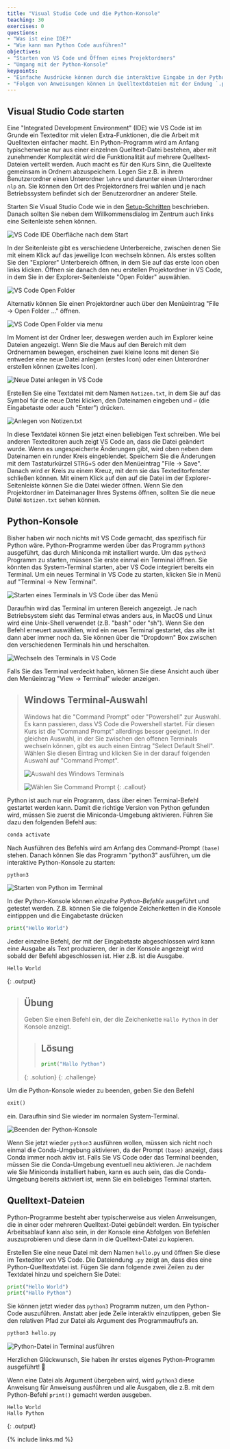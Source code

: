 ```yaml
---
title: "Visual Studio Code und die Python-Konsole"
teaching: 30
exercises: 0
questions:
- "Was ist eine IDE?"
- "Wie kann man Python Code ausführen?"
objectives:
- "Starten von VS Code und Öffnen eines Projektordners"
- "Umgang mit der Python-Konsole"
keypoints:
- "Einfache Ausdrücke können durch die interaktive Eingabe in der Python-Konsole ausgeführt werden."
- "Folgen von Anweisungen können in Quelltextdateien mit der Endung `.py` abgelegt und mit dem Programm `python3` ausgeführt werden."
---
```


## Visual Studio Code starten

Eine "Integrated Development Environment" (IDE) wie VS Code ist im Grunde ein Texteditor mit vielen Extra-Funktionen, die die Arbeit mit Quelltexten einfacher macht.
Ein Python-Programm wird am Anfang typischerweise nur aus einer einzelnen Quelltext-Datei bestehen, aber mit zunehmender Komplexität wird die Funktionalität auf mehrere Quelltext-Dateien verteilt werden.
Auch macht es für den Kurs Sinn, die Quelltexte gemeinsam in Ordnern abzuspeichern.
Legen Sie z.B. in ihrem Benutzerordner einen Unterordner `lehre` und darunter einen Unterordner `nlp` an.
Sie können den Ort des Projektordners frei wählen und je nach Betriebssystem befindet sich der Benutzerordner an anderer Stelle.

Starten Sie Visual Studio Code wie in den [Setup-Schritten](../setup.html) beschrieben.
Danach sollten Sie neben dem Willkommensdialog im Zentrum auch links eine Seitenleiste sehen können.

![VS Code IDE Oberfläche nach dem Start](../fig/vscode-sidebar.png)

In der Seitenleiste gibt es verschiedene Unterbereiche, zwischen denen Sie mit einem Klick auf das jeweilige Icon wechseln können.
Als erstes sollten Sie den "Explorer" Unterbereich öffnen, in dem Sie auf das erste Icon oben links klicken.
Öffnen sie danach den neu erstellen Projektordner in VS Code, in dem Sie in der Explorer-Seitenleiste "Open Folder" auswählen.

![VS Code Open Folder](../fig/vscode-sidebar-openfolder.png)

Alternativ können Sie einen Projektordner auch über den Menüeintrag "File -> Open Folder ..." öffnen.

![VS Code Open Folder via menu](../fig/vscode-openfolder-menu.png)

Im Moment ist der Ordner leer, deswegen werden auch im Explorer keine Dateien angezeigt.
Wenn Sie die Maus auf den Bereich mit dem Ordnernamen bewegen, erscheinen zwei kleine Icons mit denen Sie entweder eine neue Datei anlegen (erstes Icon) oder einen Unterordner erstellen können (zweites Icon).

![Neue Datei anlegen in VS Code](../fig/vscode-newfile.png)

Erstellen Sie eine Textdatei mit dem Namen `Notizen.txt`, in dem Sie auf das Symbol für die neue Datei klicken, den Dateinamen eingeben und <kbd>⏎</kbd> (die Eingabetaste oder auch "Enter") drücken. 

![Anlegen von Notizen.txt](../fig/vscode-notizen.png)

In diese Textdatei können Sie jetzt einen beliebigen Text schreiben.
Wie bei anderen Texteditoren auch zeigt VS Code an, dass die Datei geändert wurde.
Wenn es ungespeicherte Änderungen gibt, wird oben neben dem Dateinamen ein runder Kreis eingeblendet.
Speichern Sie die Änderungen mit dem Tastaturkürzel <kbd>STRG</kbd>+<kbd>S</kbd> oder den Menüeintrag "File -> Save".
Danach wird er Kreis zu einem Kreuz, mit dem sie das Texteditorfenster schließen können.
Mit einem Klick auf den auf die Datei im der Explorer-Seitenleiste können Sie die Datei wieder öffnen.
Wenn Sie den Projektordner im Dateimanager Ihres Systems öffnen, sollten Sie die neue Datei `Notizen.txt` sehen können.

## Python-Konsole

Bisher haben wir noch nichts mit VS Code gemacht, das spezifisch für Python wäre.
Python-Programme werden über das Programm `python3` ausgeführt, das durch Miniconda mit installiert wurde.
Um das `python3` Programm zu starten, müssen Sie erste einmal ein Terminal öffnen.
Sie könnten das System-Terminal starten, aber VS Code integriert bereits ein Terminal.
Um ein neues Terminal in VS Code zu starten, klicken Sie in Menü auf "Terminal -> New Terminal".

![Starten eines Terminals in VS Code über das Menü](../fig/vscode-terminal.png)

Daraufhin wird das Terminal im unteren Bereich angezeigt.
Je nach Betriebsystem sieht das Terminal etwas anders aus, in MacOS und Linux wird eine Unix-Shell verwendet (z.B. "bash" oder "sh").
Wenn Sie den Befehl erneuert auswählen, wird ein neues Terminal gestartet, das alte ist dann aber immer noch da.
Sie können über die "Dropdown" Box zwischen den verschiedenen Terminals hin und herschalten.

![Wechseln des Terminals in VS Code](../fig/vscode-switch-terminal.png)

Falls Sie das Terminal verdeckt haben, können Sie diese Ansicht auch über den Menüeintrag "View -> Terminal" wieder anzeigen.


> ## Windows Terminal-Auswahl
>
> Windows hat die "Command Prompt" oder "Powershell" zur Auswahl.
> Es kann passieren, dass VS Code die Powershell startet. Für diesen Kurs ist die "Command Prompt" allerdings besser geeignet.
> In der gleichen Auswahl, in der Sie zwischen den offenen Terminals wechseln können, gibt es auch einen Eintrag "Select Default Shell".
> Wählen Sie diesen Eintrag und klicken Sie in der darauf folgenden Auswahl auf "Command Prompt".
>
> ![Auswahl des Windows Terminals](../fig/vscode-defaultshell.png)
>
> ![Wählen Sie Command Prompt](../fig/vscode-selectcmd.png)
{: .callout}

Python ist auch nur ein Programm, dass über einen Terminal-Befehl gestartet werden kann.
Damit die richtige Version von Python gefunden wird, müssen Sie zuerst die Miniconda-Umgebung aktivieren.
Führen Sie dazu den folgenden Befehl aus:
~~~bash
conda activate
~~~
Nach Ausführen des Befehls wird am Anfang des Command-Prompt `(base)` stehen.
Danach können Sie das Programm "python3" ausführen, um die interaktive Python-Konsole zu starten:
~~~bash
python3
~~~

![Starten von Python im Terminal](../fig/vscode-start-python.png)

In der Python-Konsole können *einzelne Python-Befehle* ausgeführt und getestet werden.
Z.B. können Sie die folgende Zeichenketten in die Konsole eintipppen und die Eingabetaste drücken

~~~python
print("Hello World")
~~~
Jeder einzelne Befehl, der mit der Eingabetaste abgeschlossen wird kann eine Ausgabe als Text produzieren, der in der Konsole angezeigt wird sobald der Befehl abgeschlossen ist. 
Hier z.B. ist die Ausgabe.
~~~
Hello World
~~~
{: .output}

> ## Übung
> Geben Sie einen Befehl ein, der die Zeichenkette `Hallo Python` in der Konsole anzeigt.
>> ## Lösung
>> ~~~python
>> print("Hallo Python")
>> ~~~
> {: .solution}
{: .challenge}

Um die Python-Konsole wieder zu beenden, geben Sie den Befehl 
~~~python
exit()
~~~
ein. Daraufhin sind Sie wieder im normalen System-Terminal.

![Beenden der Python-Konsole](../fig/vscode-python-exit.png)

Wenn Sie jetzt wieder `python3` ausführen wollen, müssen sich nicht noch einmal die Conda-Umgebung aktivieren, da der Prompt `(base)` anzeigt, dass Conda immer noch aktiv ist.
Falls Sie VS Code oder das Terminal beenden, müssen Sie die Conda-Umgebung eventuell neu aktivieren. Je nachdem wie Sie Miniconda installiert haben, kann es auch sein, das die Conda-Umgebung bereits aktiviert ist, wenn Sie ein beliebiges Terminal starten.

## Quelltext-Dateien

Python-Programme besteht aber typischerweise aus vielen Anweisungen, die in einer oder mehreren Quelltext-Datei gebündelt werden.
Ein typischer Arbeitsablauf kann also sein, in der Konsole eine Abfolgen von Befehlen auszuprobieren und diese dann in die Quelltext-Datei zu kopieren.

Erstellen Sie eine neue Datei mit dem Namen `hello.py` und öffnen Sie diese im Texteditor von VS Code.
Die Dateiendung `.py` zeigt an, dass dies eine Python-Quelltextdatei ist.
Fügen Sie dann folgende zwei Zeilen zu der Textdatei hinzu und speichern Sie Datei:
 ~~~python
print("Hello World")
print("Hallo Python")
~~~

Sie können jetzt wieder das `python3` Programm nutzen, um den Python-Code auszuführen.
Anstatt aber jede Zeile interaktiv einzutippen, geben Sie den relativen Pfad zur Datei als Argument des Programmaufrufs an.

~~~bash
python3 hello.py
~~~
![Python-Datei in Terminal ausführen](../fig/vscode-runfile.png)

Herzlichen Glückwunsch, Sie haben ihr erstes eigenes Python-Programm ausgeführt! 🎉

Wenn eine Datei als Argument übergeben wird, wird `python3` diese Anweisung für Anweisung ausführen und alle Ausgaben, die z.B. mit dem Python-Befehl `print()` gemacht werden ausgeben.

~~~
Hello World
Hallo Python
~~~
{: .output}


{% include links.md %}

